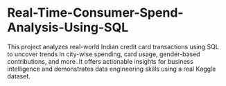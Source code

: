 # Real-Time-Consumer-Spend-Analysis-Using-SQL
This project analyzes real-world Indian credit card transactions using SQL to uncover trends in city-wise spending, card usage, gender-based contributions, and more. It offers actionable insights for business intelligence and demonstrates data engineering skills using a real Kaggle dataset.
